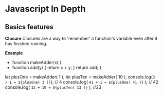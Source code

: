 # Javascript In Depth

## Basics features

**Closure** 
Closures  are a way to 'remember' a function's variable even after it has finished running.

**Example** 
* function makeAdder(x) {
*    function add(y) {
        return x + y;
    }
    return add;
} 

let plusOne =  makeAdder( 1 );
let plusTen = makeAdder( 10 );
console.log(`3 + 1 = ${plusOne( 3 )}`); // 4
console.log( `41 + 1 = ${plusOne( 41 )}` ); // 42
console.log( `13 + 10 = ${plusTen( 13 )}` ); //23

